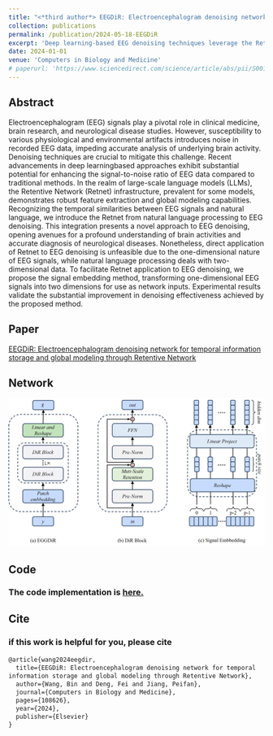 ```yaml
---
title: "<*third author*> EEGDiR: Electroencephalogram denoising network for temporal information storage and global modeling"
collection: publications
permalink: /publication/2024-05-18-EEGDiR
excerpt: 'Deep learning-based EEG denoising techniques leverage the Retentive Network (Retnet) from large-scale language models. We propose a signal embedding method to adapt Retnet for EEG data, achieving substantial denoising improvements.'
date: 2024-01-01
venue: 'Computers in Biology and Medicine'
# paperurl: 'https://www.sciencedirect.com/science/article/abs/pii/S001048252400711X?via%3Dihub'
---
```


## Abstract

Electroencephalogram (EEG) signals play a pivotal role in clinical medicine, brain research, and neurological disease studies. However, susceptibility to various physiological and environmental artifacts introduces noise in recorded EEG data, impeding accurate analysis of underlying brain activity. Denoising techniques are crucial to mitigate this challenge. Recent advancements in deep learningbased approaches exhibit substantial potential for enhancing the signal-to-noise ratio of EEG data compared to traditional methods. In the realm of large-scale language models (LLMs), the Retentive Network (Retnet) infrastructure, prevalent for some models, demonstrates robust feature extraction and global modeling capabilities. Recognizing the temporal similarities between EEG signals and natural language, we introduce the Retnet from natural language processing to EEG denoising. This integration presents a novel approach to EEG denoising, opening avenues for a profound understanding of brain activities and accurate diagnosis of neurological diseases. Nonetheless, direct application of Retnet to EEG denoising is unfeasible due to the one-dimensional nature of EEG signals, while natural language processing deals with two-dimensional data. To facilitate Retnet application to EEG denoising, we propose the signal embedding method, transforming one-dimensional EEG signals into two dimensions for use as network inputs. Experimental results validate the substantial improvement in denoising effectiveness achieved by the proposed method.

## Paper

[EEGDiR: Electroencephalogram denoising network for temporal information storage and global modeling through Retentive Network](https://www.sciencedirect.com/science/article/abs/pii/S001048252400711X?via%3Dihub)

## Network

![Network](../images/eegdir/FIG.jpg)

## Code

### The code implementation is [here.](https://github.com/woldier/EEGDiR)

## Cite



### if this work is helpful for you, please cite

```
@article{wang2024eegdir,
  title={EEGDiR: Electroencephalogram denoising network for temporal information storage and global modeling through Retentive Network},
  author={Wang, Bin and Deng, Fei and Jiang, Peifan},
  journal={Computers in Biology and Medicine},
  pages={108626},
  year={2024},
  publisher={Elsevier}
}
````

